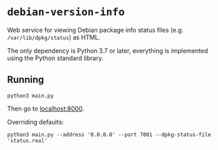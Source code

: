 # `debian-version-info`

Web service for viewing Debian package info status files (e.g. `/var/lib/dpkg/status`) as HTML.

The only dependency is Python 3.7 or later, everything is implemented using the Python standard library.

## Running

```
python3 main.py
```
Then go to <localhost:8000>.

Overriding defaults:
```
python3 main.py --address '0.0.0.0' --port 7001 --dpkg-status-file 'status.real'
```
